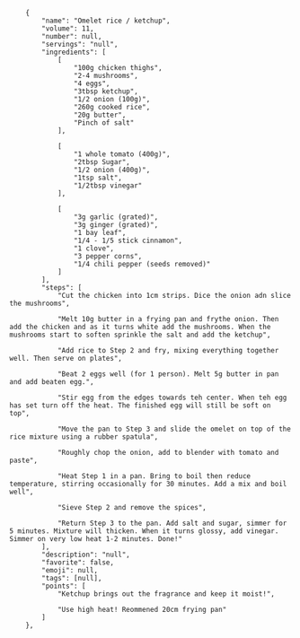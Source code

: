         {
            "name": "Omelet rice / ketchup",
            "volume": 11,
            "number": null,
            "servings": "null",
            "ingredients": [
                [
                    "100g chicken thighs",
                    "2-4 mushrooms",
                    "4 eggs",
                    "3tbsp ketchup",
                    "1/2 onion (100g)",
                    "260g cooked rice",
                    "20g butter",
                    "Pinch of salt"
                ],

                [
                    "1 whole tomato (400g)",
                    "2tbsp Sugar",
                    "1/2 onion (400g)",
                    "1tsp salt",
                    "1/2tbsp vinegar"
                ],

                [
                    "3g garlic (grated)",
                    "3g ginger (grated)",
                    "1 bay leaf",
                    "1/4 - 1/5 stick cinnamon",
                    "1 clove",
                    "3 pepper corns",
                    "1/4 chili pepper (seeds removed)"
                ]
            ],
            "steps": [
                "Cut the chicken into 1cm strips. Dice the onion adn slice the mushrooms",

                "Melt 10g butter in a frying pan and frythe onion. Then add the chicken and as it turns white add the mushrooms. When the mushrooms start to soften sprinkle the salt and add the ketchup",

                "Add rice to Step 2 and fry, mixing everything together well. Then serve on plates",

                "Beat 2 eggs well (for 1 person). Melt 5g butter in pan and add beaten egg.",

                "Stir egg from the edges towards teh center. When teh egg has set turn off the heat. The finished egg will still be soft on top",

                "Move the pan to Step 3 and slide the omelet on top of the rice mixture using a rubber spatula",

                "Roughly chop the onion, add to blender with tomato and paste",

                "Heat Step 1 in a pan. Bring to boil then reduce temperature, stirring occasionally for 30 minutes. Add a mix and boil well",

                "Sieve Step 2 and remove the spices",

                "Return Step 3 to the pan. Add salt and sugar, simmer for 5 minutes. Mixture will thicken. When it turns glossy, add vinegar. Simmer on very low heat 1-2 minutes. Done!"
            ],
            "description": "null",
            "favorite": false,
            "emoji": null,
            "tags": [null],
            "points": [
                "Ketchup brings out the fragrance and keep it moist!",

                "Use high heat! Reommened 20cm frying pan"
            ]
        },